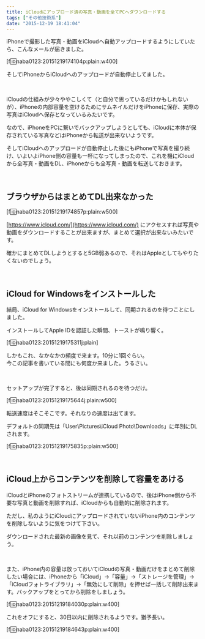 ```yaml
---
title: iCloudにアップロード済の写真・動画を全てPCへダウンロードする
tags: ["その他技術系"]
date: "2015-12-19 18:41:04"
---
```


iPhoneで撮影した写真・動画をiCloudへ自動アップロードするようにしていたら、こんなメールが届きました。

[f:id:naba0123:20151219174104p:plain:w400]

そしてiPhoneからiCloudへのアップロードが自動停止してました。

<br>

iCloudの仕組みが少々ややこしくて（と自分で思っているだけかもしれないが）、iPhoneの内部容量を空けるためにサムネイルだけをiPhoneに保存、実際の写真はiCloudへ保存となっているみたいです。

なので、iPhoneをPCに繋いでバックアップしようとしても、iCloudに本体が保存されている写真などはiPhoneから転送が出来ないようです。

そしてiCloudへのアップロードが自動停止した後にもiPhoneで写真を撮り続け、いよいよiPhone側の容量も一杯になってしまったので、これを機にiCloudから全写真・動画をDL、iPhoneからも全写真・動画を転送しておきます。

<br>

<!-- more -->

## ブラウザからはまとめてDL出来なかった

[f:id:naba0123:20151219174857p:plain:w500]

[https://www.icloud.com/](https://www.icloud.com/) にアクセスすれば写真や動画をダウンロードすることが出来ますが、まとめて選択が出来ないみたいです。

確かにまとめてDLしようとすると5GB弱あるので、それはAppleとしてもやりたくないのでしょう。

<br>

## iCloud for Windowsをインストールした

結局、iCloud for Windowsをインストールして、同期されるのを待つことにしました。

インストールしてApple IDを認証した瞬間、トーストが鳴り響く。

[f:id:naba0123:20151219175311j:plain]

しかもこれ、なかなかの頻度で来ます。10分に1回ぐらい。  
今この記事を書いている間にも何度か来ました。うるさい。

<br>

セットアップが完了すると、後は同期されるのを待つだけ。

[f:id:naba0123:20151219175644j:plain:w500]

転送速度はそこそこです。それなりの速度は出てます。

デフォルトの同期先は「User\Pictures\iCloud Photo\Downloads」に年別にDLされます。

[f:id:naba0123:20151219175835p:plain:w500]

<br>

## iCloud上からコンテンツを削除して容量をあける

iCloudとiPhoneのフォトストリームが連携しているので、後はiPhone側から不要な写真と動画を削除すれば、iCloudからも自動的に削除されます。

ただし、私のようにiCloudにアップロードされていないiPhone内のコンテンツを削除しないように気をつけて下さい。

ダウンロードされた最新の画像を見て、それ以前のコンテンツを削除しましょう。

<br>

また、iPhone内の容量は放っておいてiCloudの写真・動画だけをまとめて削除したい場合には、iPhoneから「iCloud」→「容量」→「ストレージを管理」→「iCloudフォトライブラリ」→「無効にして削除」を押せば一括して削除出来ます。バックアップをとってから削除をしましょう。

[f:id:naba0123:20151219184030p:plain:w400]

これをオフにすると、30日以内に削除されるようです。猶予長い。

[f:id:naba0123:20151219184643p:plain:w400]

<br>
